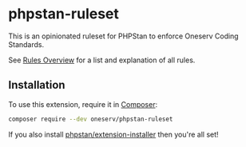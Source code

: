 # phpstan-ruleset

This is an opinionated ruleset for PHPStan to enforce Oneserv Coding Standards.

See [Rules Overview](rules_overview.md) for a list and explanation of all rules.

## Installation

To use this extension, require it in [Composer](https://getcomposer.org/):

```bash
composer require --dev oneserv/phpstan-ruleset
```

If you also install [phpstan/extension-installer](https://github.com/phpstan/extension-installer) then you're all set!
